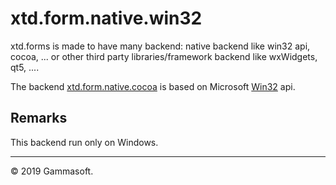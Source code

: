 
# xtd.form.native.win32

xtd.forms is made to have many backend: native backend like win32 api, cocoa, ... or other third party libraries/framework backend like wxWidgets, qt5, ....

The backend [xtd.form.native.cocoa](.) is based on Microsoft [Win32](https://docs.microsoft.com/en-us/windows/apps/desktop/) api.

## Remarks

This backend run only on Windows.

______________________________________________________________________________________________

© 2019 Gammasoft.
